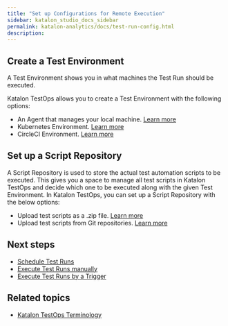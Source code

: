 ```yaml
---
title: "Set up Configurations for Remote Execution"
sidebar: katalon_studio_docs_sidebar
permalink: katalon-analytics/docs/test-run-config.html 
description: 
---
```

## Create a Test Environment

A Test Environment shows you in what machines the Test Run should be executed. 

Katalon TestOps allows you to create a Test Environment with the following options:

- An Agent that manages your local machine. [Learn more](/katalon-analytics/docs/agents.html)
- Kubernetes Environment. [Learn more](https://docs.katalon.com/katalon-analytics/docs/aws-eks.html)
- CircleCI Environment. [Learn more](https://docs.katalon.com/katalon-analytics/docs/circleci.html)

## Set up a Script Repository

A Script Repository is used to store the actual test automation scripts to be executed. This gives you a space to manage all test scripts in Katalon TestOps and decide which one to be executed along with the given Test Environment. In Katalon TestOps, you can set up a Script Repository with the below options:

- Upload test scripts as a .zip file. [Learn more](https://docs.katalon.com/katalon-analytics/docs/code-repo.html)
- Upload test scripts from Git repositories. [Learn more](https://docs.katalon.com/katalon-analytics/docs/git-test-project.html)


## Next steps

- [Schedule Test Runs](/katalon-analytics/docs/create-plan.html)
- [Execute Test Runs manually](/katalon-analytics/docs/execute-test-run.html)
- [Execute Test Runs by a Trigger](/katalon-analytics/docs/kt-scheduler.html)


## Related topics

- [Katalon TestOps Terminology](/https://docs.katalon.com/katalon-analytics/docs/testops-terminology.html#trigger)
